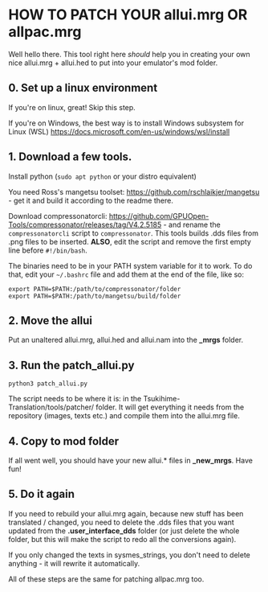 # HOW TO PATCH YOUR allui.mrg OR allpac.mrg
Well hello there. This tool right here *should* help you in creating your
own nice allui.mrg + allui.hed to put into your emulator's mod folder.

## 0. Set up a linux environment

If you're on linux, great! Skip this step.

If you're on Windows, the best way is to install Windows subsystem for Linux (WSL)
https://docs.microsoft.com/en-us/windows/wsl/install

## 1. Download a few tools.

Install python (``sudo apt python`` or your distro equivalent)

You need Ross's mangetsu toolset: https://github.com/rschlaikjer/mangetsu - get it and build it according
to the readme there.

Download compressonatorcli: https://github.com/GPUOpen-Tools/compressonator/releases/tag/V4.2.5185 - and rename the ``compressonatorcli`` script to ``compressonator``.
This tools builds .dds files from .png files to be inserted. **ALSO**, edit the script and remove the first empty line before ``#!/bin/bash``.

The binaries need to be in your PATH system variable for it to work. To do that, edit your ``~/.bashrc``
file and add them at the end of the file, like so:

    export PATH=$PATH:/path/to/compressonator/folder
    export PATH=$PATH:/path/to/mangetsu/build/folder

## 2. Move the allui 
Put an unaltered allui.mrg, allui.hed and allui.nam into the **_mrgs** folder.

## 3. Run the patch_allui.py
``python3 patch_allui.py``

The script needs to be where it is: in the Tsukihime-Translation/tools/patcher/ folder. It will get everything it needs
from the repository (images, texts etc.) and compile them into the allui.mrg file.

## 4. Copy to mod folder
If all went well, you should have your new allui.* files in **_new_mrgs**. Have fun!

## 5. Do it again
If you need to rebuild your allui.mrg again, because new stuff has been translated / changed,
you need to delete the .dds files that you want updated from the **.user_interface_dds** folder (or just delete the
whole folder, but this will make the script to redo all the conversions again).

If you only changed the texts in sysmes_strings, you don't need to delete anything - it will rewrite it automatically.

All of these steps are the same for patching allpac.mrg too.